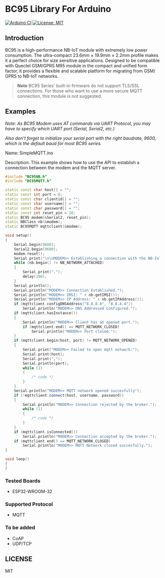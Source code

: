 # BC95 Library For Arduino
[![Arduino CI](https://github.com/aungkhantmaw64/BC95NB/actions/workflows/workflow.yml/badge.svg)](https://github.com/aungkhantmaw64/BC95NB/actions)
[![License: MIT](https://img.shields.io/github/license/mashape/apistatus.svg)](https://github.com/aungkhantmaw64/BC95NB/blob/main/LICENSE)

## Introduction
BC95 is a high-performance NB-IoT module with extremely low power consumption. The ultra-compact 23.6mm × 19.9mm ×
2.2mm profile makes it a perfect choice for size sensitive applications. Designed to be compatible with Quectel GSM/GPRS
M95 module in the compact and unified form factor, it provides a flexible and scalable platform for migrating from GSM/
GPRS to NB-IoT networks.

> **Note**
> BC95 Series' built-in firmware do not support TLS/SSL connections. For those who want to use a more secure MQTT connection, this module is not suggested. 

## Examples

*Note: As BC95 Modem uses AT commands via UART Protocol, you may have to specify which UART port (Serial, Serial2, etc.)*

*Also don't forget to initialize your serial port with the right baudrate, 9600, which is the default baud for most BC95 series.*


Name: SimpleMQTT.ino

Description: This example shows how to use the API to establish a connection between the modem and the MQTT server.
```CPP
#include "BC95NB.h"
#include "BC95MQTT.h"

static const char host[] = "";
static const int port = 0;
static const char clientid[] = "";
static const char username[] = "";
static const char password[] = "";
static const int reset_pin = 18;
static BC95 modem(&Serial2, reset_pin);
static NBClass nb(&modem);
static BC95MQTT mqttclient(&modem);

void setup()
{
    Serial.begin(9600);
    Serial2.begin(9600);
    modem.reset();
    Serial.print("\n\nMODEM>> Establishing a connection with the NB-IoT network");
    while (nb.begin() != NB_NETWORK_ATTACHED)
    {
        Serial.print(".");
        delay(100);
    }
    Serial.println();
    Serial.println("MODEM>> Connection Established.");
    Serial.println("MODEM>> IMSI: " + nb.getIMSI());
    Serial.println("MODEM>> IP Address: " + nb.getIPAddress());
    if (mqttclient.configDNSAddress("8.8.8.8", "8.8.4.4"))
        Serial.println("MODEM>> DNS Addressed Configured.");
    if (mqttclient.hasInstance())
    {
        Serial.println("MODEM>> Client has an opened port.");
        if (mqttclient.end() == MQTT_NETWORK_CLOSED)
            Serial.println("MODEM>> Port closed.");
    }
    if (mqttclient.begin(host, port) != MQTT_NETWORK_OPENED)
    {
        Serial.print("MODEM>> Failed to open mqtt network:");
        Serial.print(host);
        Serial.print(",");
        Serial.println(port);
        while (1)
        {
            /* code */
        }
    }
    Serial.println("MODEM>> MQTT network opened succesfully");
    if (!mqttclient.connect(host, username, password))
    {
        Serial.println("MODEM>> Connection rejected by the broker.");
        while (1)
        {
            /* code */
        }
    }
    if (mqttclient.isConnected())
        Serial.println("MODEM>> Connection accepted by the broker.");
    if (mqttclient.end() == MQTT_NETWORK_CLOSED)
        Serial.println("MODEM>> MQTT Network closed succesfully.");
}

void loop()
{
}
```

### Tested Boards
- ESP32-WROOM-32

### Supported Protocol
- MQTT
  
### To be added
- CoAP
- UDP/TCP
 
## LICENSE
MIT
